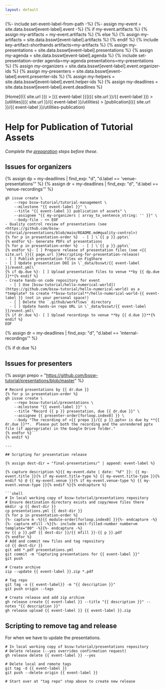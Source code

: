 ```yaml
---
layout: default
---
```

{%- include set-event-label-from-path -%}
{%- assign my-event = site.data.bsswt[event-label].event -%}
{% if my-event.artifacts %}
  {% assign my-artifacts = my-event.artifacts %}
{% else %}
  {% assign my-artifacts = site.data.bsswt[event-label].artifacts %}
{% endif %}
{% include key-artifact-shorthands artifacts=my-artifacts %}
{% assign my-presentations = site.data.bsswt[event-label].presentations %}
{% assign my-agenda = site.data.bsswt[event-label].agenda %}
{% include set-presentation-order agenda=my-agenda presentations=my-presentations %}
{% assign my-organizers = site.data.bsswt[event-label].event.organizer-ids %}
{% assign my-presenters = site.data.bsswt[event-label].event.presenter-ids %}
{% assign my-helpers = site.data.bsswt[event-label].event.helper-ids %}
{% assign my-deadlines = site.data.bsswt[event-label].event.deadlines %}

[Home]({{ site.url }}) > [{{ event-label }}]({{ site.url }}/{{ event-label }}) > [utilities]({{ site.url }}/{{ event-label }}/utilities) > [publication]({{ site.url }}/{{ event-label }}/utilities-publication)

# Help for Publication of Tutorial Assets

*Complete the [preparation](./utilities-preparation.md) steps before these.*

## Issues for organizers

{% assign dp =  my-deadlines | find_exp: "d", "d.label == 'venue-presentations'" %}
{% assign dr =  my-deadlines | find_exp: "d", "d.label == 'venue-recordings'" %}

```shell
gh issue create \
    --repo bssw-tutorial/tutorial-management \
    --milestone "{{ event-label }}" \
    --title "{{ event-label }} publication of assets" \
    --assignee "{{ my-organizers | array_to_sentence_string: '' }}" \
    --body-file - << EOF
- Quality control review of presentations (see <https://github.com/bssw-tutorial/presentations/blob/main/README.md#quality-control>)
{% for p in presentation-order %}  - [ ] \`{{ p }}.pptx\`
{% endfor %}- Generate PDFs of presentations
{% for p in presentation-order %}  - [ ] \`{{ p }}.pptx\`
{% endfor %}- [ ] Prepare release of presentation files (see <{{ site.url }}{{ page.url }}#scripting-for-presentation-release)
- [ ] Publish presentation files on FigShare
- [ ] Update presentation DOI in \`_data/bsswt/{{ event-label }}/event.yml\`
{% if dp.due %}- [ ] Upload presentation files to venue **by {{ dp.due }}**{% endif %}
- Create hands-on code repository for event
  - [ ] Use [bssw-tutorial/hello-numerical-world])(https://github.com/bssw-tutorial/hello-numerical-world) as a *template* to create **bssw-tutorial**/hello-numerical-world-{{ event-label }} (not in your personal space!)
  - [ ] Delete the `.github/workflows` directory
  - [ ] Update hands-on repo URL in \`_data/bsswt/{{ event-label }}/event.yml\`
{% if dr.due %}- [ ] Upload recordings to venue **by {{ d.due }}**{% endif %}
EOF

```

{% assign dr =  my-deadlines | find_exp: "d", "d.label == 'internal-recordings'" %}

{% if dr.due %}
## Issues for presenters

{% assign prepo = "https://github.com/bssw-tutorial/presentations/blob/master" %}

```shell
# Record presentations by {{ dr.due }}
{% for p in presentation-order %}
gh issue create \
    --repo bssw-tutorial/presentations \
    --milestone "{{ event-label }}" \
    --title "Record {{ p }} presentation, due {{ dr.due }}" \
    --assignee {{ presenter-order[forloop.index0] }} \
    --body "The recording of <{{ prepo }}/{{ p }}.pptx> is due by **{{ dr.due }}**.  Please put both the recording and the unrendered pptx file (if appropriate) in the Google Drive folder."
{% endfor %}```
{% endif %}

---

## Scripting for presentation release

{% assign dest-dir = "final-presentations/" | append: event-label %}

{% capture description %}{{ my-event.date | date: "%F" }}: {{ my-event.title }}{% if my-event.title-type %} {{ my-event.title-type }}{% endif %} @ {{ my-event.venue }}{% if my-event.venue-type %} {{ my-event.venue-type }}{% endif %}{% endcapture %}

```shell
# In local working copy of bssw-tutorial/presentations repository
# Ensure destination directory exists and copy/move files there
mkdir -p {{ dest-dir }}
cp presentations.yml {{ dest-dir }}
{% for p in presentation-order %}
{%- capture m -%}{{ module-order[forloop.index0] }}{%- endcapture -%}
{%- capture mfill -%}{%- include emit-filled-number number=m template="00" -%}{%- endcapture -%}
mv {{ p }}.pdf {{ dest-dir }}/{{ mfill }}-{{ p }}.pdf
{% endfor %}
# Add and commit new files and tag repository
cd {{ dest-dir }}
git add *.pdf presentations.yml
git commit -m "Capturing presentations for {{ event-label }}"
git push

# Create archive
zip --update {{ event-label }}.zip *.pdf

# Tag repo
git tag -a {{ event-label}} -m "{{ description }}"
git push origin --tags

# Create release and add zip archive
gh release create {{ event-label }} --title "{{ description }}" --notes "{{ description }}"
gh release upload {{ event-label }} {{ event-label }}.zip

```

## Scripting to remove tag and release

For when we have to update the presentations.

```shell
# In local working copy of bssw-tutorial/presentations repository
# Delete release (--yes overrides confirmation request)
gh release delete {{ event-label }} --yes

# Delete local and remote tags
git tag -d {{ event-label }}
git push --delete origin {{ event-label }}

# Start over at "tag repo" step above to create new release
```